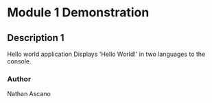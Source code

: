 # Module 1 Demonstration

## Description 1
Hello world application
Displays 'Hello World!' in two languages to the console.

### Author
Nathan Ascano